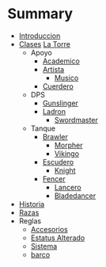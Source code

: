 # Summary

* [Introduccion](introduccion.md)
* [Clases](Clases/Clases.md)
  [La Torre](Clases/La_Torre.md)
  * Apoyo
    * [Academico](Clases/Apoyo/Academico.md)
    * [Artista](Clases/Apoyo/Artista.md)
      * [Musico](Clases/Apoyo/Musico.md)
    * [Cuerdero](Clases/Apoyo/Cuerdero.md)
  * DPS
    * [Gunslinger](Clases/Dps/Gunslinger.md)
    * [Ladron](Clases/Dps/Ladron.md)
      * [Swordmaster](Clases/Dps/Swordmaster.md)
  * Tanque
    * [Brawler](Clases/Tanque/Brawler.md)
      * [Morpher](Clases/Tanque/Morpher.md)
      * [Vikingo](Clases/Tanque/Vikingo.md)
    * [Escudero](Clases/Tanque/Escudero.md)
      * [Knight](Clases/Tanque/Knight.md)
    * [Fencer](Clases/Tanque/Fencer.md)
      * [Lancero](Clases/Tanque/Lancero.md)
      * [Bladedancer](Clases/Tanque/Bladedancer.md)
* [Historia](Historia/Almirantes.md)
* [Razas](Razas/Razas.md)
* Reglas
  * [Accesorios](Rules/Accesorios.md)
  * [Estatus Alterado](Rules/Est_Alt.md)
  * [Sistema](Rules/Sistema.md)
  * [barco](Reglas/barco.md)